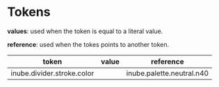 # Tokens

**values**: used when the token is equal to a literal value.

**reference**: used when the tokes points to another token.

| token                      | value | reference                 |
| -------------------------- | ----- | ------------------------- |
| inube.divider.stroke.color |       | inube.palette.neutral.n40 |
